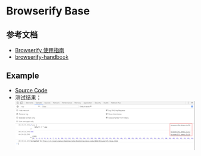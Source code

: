 # Browserify Base

## 参考文档

* [Browserify 使用指南](http://zhaoda.net/2015/10/16/browserify-guide/)
* [browserify-handbook](https://github.com/browserify/browserify-handbook)

## Example

* [Source Code](code/0010_Browserify_Base)
* 测试结果：  
  ![images/Browserify_Base.png](images/Browserify_Base.png)
